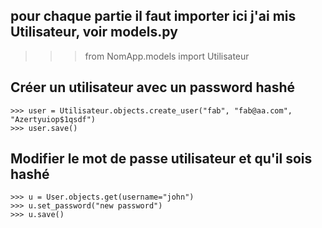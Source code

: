 ## pour chaque partie il faut importer ici j'ai mis Utilisateur, voir models.py
   >>> from NomApp.models import Utilisateur

## Créer un utilisateur avec un password hashé    
    >>> user = Utilisateur.objects.create_user("fab", "fab@aa.com", "Azertyuiop$1qsdf")
    >>> user.save()

## Modifier le mot de passe utilisateur et qu'il sois hashé    
    >>> u = User.objects.get(username="john")
    >>> u.set_password("new password")
    >>> u.save()    